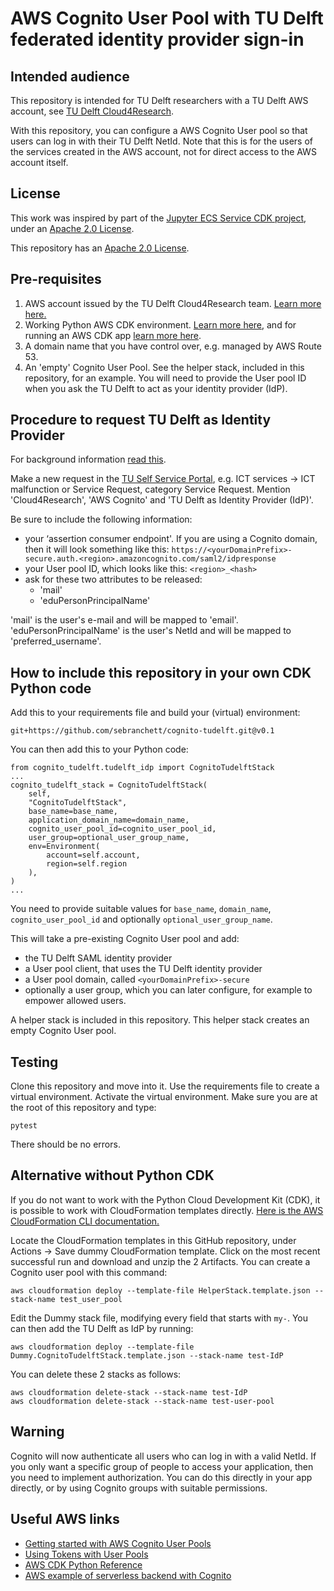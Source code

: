 # AWS Cognito User Pool with TU Delft federated identity provider sign-in

## Intended audience
This repository is intended for TU Delft researchers with a TU Delft AWS account, see [TU Delft Cloud4Research](https://tu-delft-ict-innovation.github.io/Cloud4Research/).

With this repository, you can configure a AWS Cognito User pool so that users can log in with their TU Delft NetId. Note that this is for the users of the services created in the AWS account, not for direct access to the AWS account itself.

## License
This work was inspired by part of the [Jupyter ECS Service CDK project](https://github.com/avishayil/jupyter-ecs-service), under an [Apache 2.0 License](https://github.com/avishayil/jupyter-ecs-service/blob/master/LICENSE.md).

This repository has an [Apache 2.0 License](./LICENSE).

## Pre-requisites
1) AWS account issued by the TU Delft Cloud4Research team. [Learn more here.](https://tu-delft-ict-innovation.github.io/Cloud4Research/)
2) Working Python AWS CDK environment. [Learn more here](https://docs.aws.amazon.com/cdk/v2/guide/getting_started.html#getting_started_prerequisites), and for running an AWS CDK app [learn more here](https://docs.aws.amazon.com/cdk/v2/guide/hello_world.html).
3) A domain name that you have control over, e.g. managed by AWS Route 53.
4) An 'empty' Cognito User Pool. See the helper stack, included in this repository, for an example. You will need to provide the User pool ID when you ask the TU Delft to act as your identity provider (IdP).


## Procedure to request TU Delft as Identity Provider
For background information [read this](https://docs.aws.amazon.com/cognito/latest/developerguide/cognito-user-pools-configuring-federation-with-saml-2-0-idp.html).

Make a new request in the [TU Self Service Portal](https://tudelft.topdesk.net/), e.g. ICT services -> ICT malfunction or Service Request, category Service Request. Mention 'Cloud4Research', 'AWS Cognito' and 'TU Delft as Identity Provider (IdP)'.

Be sure to include the following information:
* your ‘assertion consumer endpoint'. If you are using a Cognito domain, then it will look something like this: `https://<yourDomainPrefix>-secure.auth.<region>.amazoncognito.com/saml2/idpresponse`
* your User pool ID, which looks like this: `<region>_<hash>`
* ask for these two attributes to be released:
    * 'mail'
    * 'eduPersonPrincipalName'

'mail' is the user's e-mail and will be mapped to 'email'. 'eduPersonPrincipalName' is the user's NetId and will be mapped to 'preferred_username'.

## How to include this repository in your own CDK Python code
Add this to your requirements file and build your (virtual) environment:
```
git+https://github.com/sebranchett/cognito-tudelft.git@v0.1
```
You can then add this to your Python code:
```
from cognito_tudelft.tudelft_idp import CognitoTudelftStack
...
cognito_tudelft_stack = CognitoTudelftStack(
    self,
    "CognitoTudelftStack",
    base_name=base_name,
    application_domain_name=domain_name,
    cognito_user_pool_id=cognito_user_pool_id,
    user_group=optional_user_group_name,
    env=Environment(
        account=self.account,
        region=self.region
    ),
)
...
```
You need to provide suitable values for `base_name`, `domain_name`, `cognito_user_pool_id` and optionally `optional_user_group_name`.

This will take a pre-existing Cognito User pool and add:
* the TU Delft SAML identity provider
* a User pool client, that uses the TU Delft identity provider
* a User pool domain, called `<yourDomainPrefix>-secure`
* optionally a user group, which you can later configure, for example to empower allowed users.


A helper stack is included in this repository. This helper stack creates an empty Cognito User pool.

## Testing
Clone this repository and move into it. Use the requirements file to create a virtual environment. Activate the virtual environment. Make sure you are at the root of this repository and type:
```
pytest
```
There should be no errors.

## Alternative without Python CDK
If you do not want to work with the Python Cloud Development Kit (CDK), it is possible to work with CloudFormation templates directly. [Here is the AWS CloudFormation CLI documentation.](https://awscli.amazonaws.com/v2/documentation/api/latest/reference/cloudformation/index.html#cli-aws-cloudformation)

Locate the CloudFormation templates in this GitHub repository, under Actions -> Save dummy CloudFormation template. Click on the most recent successful run and download and unzip the 2 Artifacts.
You can create a Cognito user pool with this command:
```
aws cloudformation deploy --template-file HelperStack.template.json --stack-name test_user_pool
```
Edit the Dummy stack file, modifying every field that starts with `my-`. You can then add the TU Delft as IdP by running:
```
aws cloudformation deploy --template-file Dummy.CognitoTudelftStack.template.json --stack-name test-IdP
```
You can delete these 2 stacks as follows:
```
aws cloudformation delete-stack --stack-name test-IdP
aws cloudformation delete-stack --stack-name test-user-pool
```

## Warning
Cognito will now authenticate all users who can log in with a valid NetId. If you only want a specific group of people to access your application, then you need to implement authorization. You can do this directly in your app directly, or by using Cognito groups with suitable permissions.

## Useful AWS links
* [Getting started with AWS Cognito User Pools](https://docs.aws.amazon.com/cognito/latest/developerguide/getting-started-with-cognito-user-pools.html)
* [Using Tokens with User Pools](https://docs.aws.amazon.com/cognito/latest/developerguide/amazon-cognito-user-pools-using-tokens-with-identity-providers.html)
* [AWS CDK Python Reference](https://docs.aws.amazon.com/cdk/api/v2/python/index.html#aws-cdk-python-reference)
* [AWS example of serverless backend with Cognito](https://github.com/aws-samples/aws-cdk-examples/tree/master/python/serverless-backend/)
